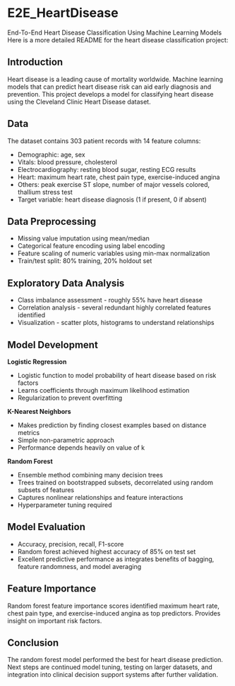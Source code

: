 # E2E_HeartDisease
End-To-End Heart Disease Classification Using Machine Learning Models
Here is a more detailed README for the heart disease classification project:

## Introduction

Heart disease is a leading cause of mortality worldwide. Machine learning models that can predict heart disease risk can aid early diagnosis and prevention. This project develops a model for classifying heart disease using the Cleveland Clinic Heart Disease dataset.

## Data

The dataset contains 303 patient records with 14 feature columns:

- Demographic: age, sex
- Vitals: blood pressure, cholesterol 
- Electrocardiography: resting blood sugar, resting ECG results
- Heart: maximum heart rate, chest pain type, exercise-induced angina
- Others: peak exercise ST slope, number of major vessels colored, thallium stress test  
- Target variable: heart disease diagnosis (1 if present, 0 if absent)

## Data Preprocessing

- Missing value imputation using mean/median
- Categorical feature encoding using label encoding
- Feature scaling of numeric variables using min-max normalization
- Train/test split: 80% training, 20% holdout set

## Exploratory Data Analysis

- Class imbalance assessment - roughly 55% have heart disease
- Correlation analysis - several redundant highly correlated features identified
- Visualization - scatter plots, histograms to understand relationships 

## Model Development

**Logistic Regression**
- Logistic function to model probability of heart disease based on risk factors
- Learns coefficients through maximum likelihood estimation
- Regularization to prevent overfitting 

**K-Nearest Neighbors**
- Makes prediction by finding closest examples based on distance metrics
- Simple non-parametric approach
- Performance depends heavily on value of k

**Random Forest** 
- Ensemble method combining many decision trees 
- Trees trained on bootstrapped subsets, decorrelated using random subsets of features
- Captures nonlinear relationships and feature interactions
- Hyperparameter tuning required

## Model Evaluation

- Accuracy, precision, recall, F1-score
- Random forest achieved highest accuracy of 85% on test set
- Excellent predictive performance as integrates benefits of bagging, feature randomness, and model averaging

## Feature Importance

Random forest feature importance scores identified maximum heart rate, chest pain type, and exercise-induced angina as top predictors. Provides insight on important risk factors. 

## Conclusion

The random forest model performed the best for heart disease prediction. Next steps are continued model tuning, testing on larger datasets, and integration into clinical decision support systems after further validation.

